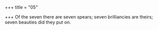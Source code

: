 +++
title = "05"

+++
Of the seven there are seven spears; seven brilliancies are theirs;
seven beauties did they put on.